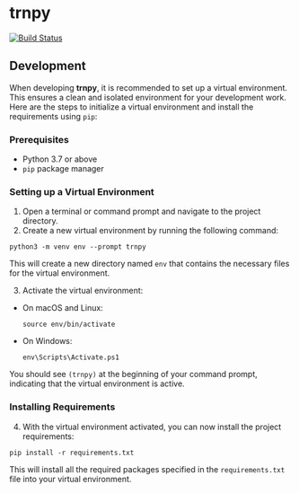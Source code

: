 # trnpy

[![Build Status][test-badge]][main-test-workflow]

## Development

When developing **trnpy**, it is recommended to set up a virtual environment.
This ensures a clean and isolated environment for your development work.
Here are the steps to initialize a virtual environment and install the requirements using `pip`:

### Prerequisites
- Python 3.7 or above
- `pip` package manager

### Setting up a Virtual Environment
1. Open a terminal or command prompt and navigate to the project directory.
2. Create a new virtual environment by running the following command:

```
python3 -m venv env --prompt trnpy
```

This will create a new directory named `env` that contains the necessary files for the virtual environment.

3. Activate the virtual environment:

- On macOS and Linux:
  ```
  source env/bin/activate
  ```
- On Windows:
  ```
  env\Scripts\Activate.ps1
  ```

You should see `(trnpy)` at the beginning of your command prompt, indicating that the virtual environment is active.

### Installing Requirements

4. With the virtual environment activated, you can now install the project requirements:

```
pip install -r requirements.txt
```

This will install all the required packages specified in the `requirements.txt` file into your virtual environment.

[test-badge]: https://github.com/isentropic-dev/trnpy/actions/workflows/test.yml/badge.svg
[main-test-workflow]: https://github.com/isentropic-dev/trnpy/actions/workflows/test.yml?query=branch%3Amain+
